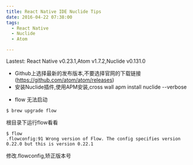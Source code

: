 ```yaml
---
title: React Native IDE Nuclide Tips
date: 2016-04-22 07:38:00
tags:
  - React Native
  - Nuclide
  - Atom

---
```


Lastest: React Native v0.23.1,Atom v1.7.2,Nuclide v0.131.0

- Github上选择最新的发布版本,不要选择官网的下载链接
(https://github.com/atom/atom/releases)
- 安装Nuclide插件,使用APM安装,cross wall
apm install nuclide --verbose

<!--more-->
- flow 无法启动
``` shell
$ brew upgrade flow
```
根目录下运行flow看看
``` shell
$ flow
.flowconfig:91 Wrong version of Flow. The config specifies version 0.22.0 but this is version 0.22.1
```
修改.flowconfig,矫正版本号
